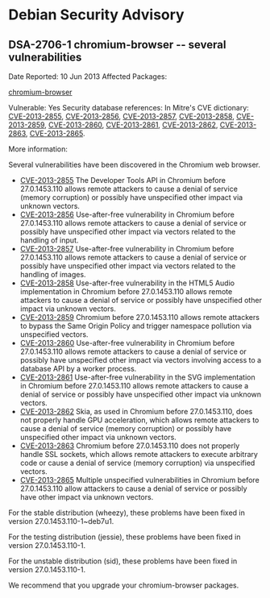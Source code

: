 
Debian Security Advisory
========================


DSA-2706-1 chromium-browser -- several vulnerabilities
------------------------------------------------------



Date Reported:
10 Jun 2013
Affected Packages:

[chromium-browser](https://packages.debian.org/src:chromium-browser)

Vulnerable:
Yes
Security database references:
In Mitre's CVE dictionary: [CVE-2013-2855](https://security-tracker.debian.org/tracker/CVE-2013-2855), [CVE-2013-2856](https://security-tracker.debian.org/tracker/CVE-2013-2856), [CVE-2013-2857](https://security-tracker.debian.org/tracker/CVE-2013-2857), [CVE-2013-2858](https://security-tracker.debian.org/tracker/CVE-2013-2858), [CVE-2013-2859](https://security-tracker.debian.org/tracker/CVE-2013-2859), [CVE-2013-2860](https://security-tracker.debian.org/tracker/CVE-2013-2860), [CVE-2013-2861](https://security-tracker.debian.org/tracker/CVE-2013-2861), [CVE-2013-2862](https://security-tracker.debian.org/tracker/CVE-2013-2862), [CVE-2013-2863](https://security-tracker.debian.org/tracker/CVE-2013-2863), [CVE-2013-2865](https://security-tracker.debian.org/tracker/CVE-2013-2865).  

More information:

Several vulnerabilities have been discovered in the Chromium web
browser.


* [CVE-2013-2855](https://security-tracker.debian.org/tracker/CVE-2013-2855)
The Developer Tools API in Chromium before 27.0.1453.110 allows
 remote attackers to cause a denial of service (memory corruption) or
 possibly have unspecified other impact via unknown vectors.
* [CVE-2013-2856](https://security-tracker.debian.org/tracker/CVE-2013-2856)
Use-after-free vulnerability in Chromium before 27.0.1453.110
 allows remote attackers to cause a denial of service or possibly
 have unspecified other impact via vectors related to the handling of
 input.
* [CVE-2013-2857](https://security-tracker.debian.org/tracker/CVE-2013-2857)
Use-after-free vulnerability in Chromium before 27.0.1453.110
 allows remote attackers to cause a denial of service or possibly
 have unspecified other impact via vectors related to the handling of
 images.
* [CVE-2013-2858](https://security-tracker.debian.org/tracker/CVE-2013-2858)
Use-after-free vulnerability in the HTML5 Audio implementation in
 Chromium before 27.0.1453.110 allows remote attackers to cause
 a denial of service or possibly have unspecified other impact via
 unknown vectors.
* [CVE-2013-2859](https://security-tracker.debian.org/tracker/CVE-2013-2859)
Chromium before 27.0.1453.110 allows remote attackers to bypass
 the Same Origin Policy and trigger namespace pollution via
 unspecified vectors.
* [CVE-2013-2860](https://security-tracker.debian.org/tracker/CVE-2013-2860)
Use-after-free vulnerability in Chromium before 27.0.1453.110
 allows remote attackers to cause a denial of service or possibly
 have unspecified other impact via vectors involving access to a
 database API by a worker process.
* [CVE-2013-2861](https://security-tracker.debian.org/tracker/CVE-2013-2861)
Use-after-free vulnerability in the SVG implementation in Chromium
 before 27.0.1453.110 allows remote attackers to cause a
 denial of service or possibly have unspecified other impact via
 unknown vectors.
* [CVE-2013-2862](https://security-tracker.debian.org/tracker/CVE-2013-2862)
Skia, as used in Chromium before 27.0.1453.110, does not
 properly handle GPU acceleration, which allows remote attackers to
 cause a denial of service (memory corruption) or possibly have
 unspecified other impact via unknown vectors.
* [CVE-2013-2863](https://security-tracker.debian.org/tracker/CVE-2013-2863)
Chromium before 27.0.1453.110 does not properly handle SSL
 sockets, which allows remote attackers to execute arbitrary code or
 cause a denial of service (memory corruption) via unspecified
 vectors.
* [CVE-2013-2865](https://security-tracker.debian.org/tracker/CVE-2013-2865)
Multiple unspecified vulnerabilities in Chromium before
 27.0.1453.110 allow attackers to cause a denial of service or
 possibly have other impact via unknown vectors.


For the stable distribution (wheezy), these problems have been fixed in
version 27.0.1453.110-1~deb7u1.


For the testing distribution (jessie), these problems have been fixed in
version 27.0.1453.110-1.


For the unstable distribution (sid), these problems have been fixed in
version 27.0.1453.110-1.


We recommend that you upgrade your chromium-browser packages.





